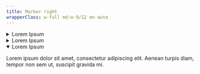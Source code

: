 ```yaml
---
title: Marker right
wrapperClass: w-full md:w-9/12 mx-auto
---
```


<div class="vv-accordion-group">
  <details
    id="accordion-item-right-1"
    class="vv-accordion vv-accordion--marker-right">
    <summary
      class="vv-accordion__summary"
      aria-controls="#accordion-item-right-1"
      aria-expanded="false">
      Lorem Ipsum
    </summary>
    <div class="vv-accordion__content" aria-hidden="true">
      <p class="font-light text-word-3">
        Lorem ipsum dolor sit amet, consectetur adipiscing elit. Aenean turpis
        diam, tempor non sem ut, suscipit gravida mi.
      </p>
    </div>
  </details>
  <details
    id="accordion-item-right-2"
    class="vv-accordion vv-accordion--marker-right">
    <summary
      class="vv-accordion__summary"
      aria-controls="#accordion-item-right-2"
      aria-expanded="false">
      Lorem Ipsum
    </summary>
    <div class="vv-accordion__content" aria-hidden="true">
      <p class="font-light text-word-3">
        Lorem ipsum dolor sit amet, consectetur adipiscing elit. Aenean turpis
        diam, tempor non sem ut, suscipit gravida mi.
      </p>
    </div>
  </details>
  <details
    id="accordion-item-right-3"
    class="vv-accordion vv-accordion--marker-right"
    open="">
    <summary
      class="vv-accordion__summary"
      aria-controls="#accordion-item-right-3"
      aria-expanded="true">
      Lorem Ipsum
    </summary>
    <div class="vv-accordion__content" aria-hidden="false">
      <p class="font-light text-word-3">
        Lorem ipsum dolor sit amet, consectetur adipiscing elit. Aenean turpis
        diam, tempor non sem ut, suscipit gravida mi.
      </p>
    </div>
  </details>
</div>
